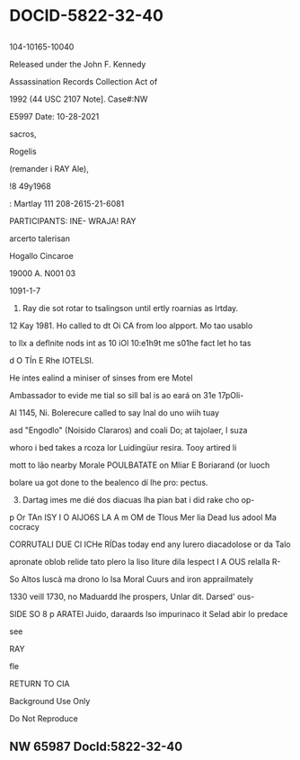 # DOCID-5822-32-40

##
104-10165-10040

Released under the John F. Kennedy

Assassination Records Collection Act of

1992 (44 USC 2107 Note]. Case#:NW

E5997 Date: 10-28-2021

sacros,

Rogelis

(remander i RAY Ale),

!8 49y1968

: Martlay 111 208-2615-21-6081

PARTICIPANTS: INE- WRAJA! RAY

arcerto talerisan

Hogallo Cincaroe

19000 A. N001 03

1091-1-7

1. Ray die sot rotar to tsalingson until ertly roarnias as Irtday.

12 Kay 1981. Ho called to dt Oi CA from loo alpport. Mo tao usablo

to llx a deflnite nods int as 10 iOl 10:e1h9t me s01he fact let ho tas

d O TÍn E Rhe IOTELSI.

He intes ealind a miniser of sinses from ere Motel

Ambassador to evide me tial so sill bal is ao eará on 31e 17pOli-

Al 1145, Ni. Bolerecure called to say lnal do uno wiih tuay

asd "Engodlo" (Noisido Clararos) and coali Do; at tajolaer, I suza

whoro i bed takes a rcoza lor Luidingüur resira. Tooy artired li

mott to lão nearby Morale POULBATATE on Mliar E Boriarand (or luoch

bolare ua got done to the bealenco dí lhe pro: pectus.

3. Dartag imes me dié dos diacuas lha pian bat i did rake cho op-

p Or TAn ISY I O AIJO6S LA A m OM de Tlous Mer lia Dead lus adool Ma cocracy

CORRUTALI DUE Cl ICHe RÍDas today end any lurero diacadolose or da Talo

apronate oblob relide tato plero la liso liture dila Iespect I A OUS relalla R-

So Altos luscà ma drono lo lsa Moral Cuurs and iron apprailmately

1330 veill 1730, no Maduardd lhe prospers, Unlar dit. Darsed' ous-

SIDE SO 8 p ARATEl Juido, daraards lso impurinaco it Selad abir lo predace

see

RAY

fle

RETURN TO CIA

Background Use Only

Do Not Reproduce

NW 65987 Docld:5822-32-40
---

